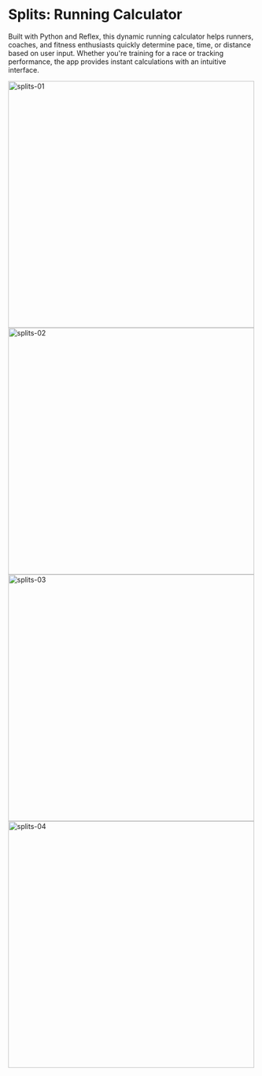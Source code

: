 # Splits: Running Calculator

Built with Python and Reflex, this dynamic running calculator helps runners, coaches, and fitness enthusiasts quickly determine pace, time, or distance based on user input. Whether you're training for a race or tracking performance, the app provides instant calculations with an intuitive interface.

<img src="https://github.com/user-attachments/assets/2f7cbce9-3d5f-4fac-8f10-6f2eaa06ae6f" alt="splits-01" width="500">
<img src="https://github.com/user-attachments/assets/f35c070d-b005-4f61-8ad0-d2215bba0858" alt="splits-02" width="500">
<img src="https://github.com/user-attachments/assets/8dab8bc4-f9e2-4595-b88c-b85b43a58ffc" alt="splits-03" width="500">
<img src="https://github.com/user-attachments/assets/baee7a81-2d93-4ba4-9457-05a011480de5" alt="splits-04" width="500">

